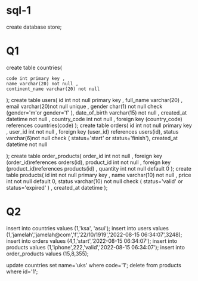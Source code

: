 # sql-1


create database store;
# Q1
create table countries(

    code int primary key ,
    name varchar(20) not null ,
    continent_name varchar(20) not null

);
  create table users(
     id int not null primary key ,
     full_name varchar(20) ,
     email varchar(20)not null unique ,
     gender char(1) not null  check (gender='m'or gender='f' ),
     date_of_birth varchar(15) not null ,
     created_at datetime not null ,
     country_code int not null ,
  foreign key (country_code) references countries(code)
  );
create table orders(
    id int not null primary key ,
    user_id int not null ,
    foreign key (user_id) references users(id),
    status varchar(6)not null check ( status='start' or status='finish'),
    created_at datetime not null

);
create table order_products(
    order_id int not null ,
    foreign key (order_id)references orders(id),
    product_id int not null ,
    foreign key (product_id)references products(id) ,
    quantity int not null default 0
);
create table products(
    id int not null primary key ,
   name varchar(10) not null ,
   price int not null default 0,
   status varchar(10) not null check ( status='valid' or status='expired' ) ,
   created_at datetime
);
# Q2

insert into countries values (1,'ksa', 'asui');
 insert into  users values (1,'jamelah','jamelah@com','f','22/10/1919','2022-08-15 06:34:07',3248);
 insert into  orders values (4,1,'start','2022-08-15 06:34:07');
insert into products values (1,'iphone',222,'valid','2022-08-15 06:34:07');
 insert into order_products values (15,8,355);

update countries set name='uks' where code='1';
delete from products  where id='1';
